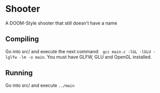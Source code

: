 # Shooter
A DOOM-Style shooter that still doesn't have a name

## Compiling

Go into src/ and execute the next command: ` gcc main.c -lGL -lGLU -lglfw -lm -o main`. You must have GLFW, GLU and OpenGL installed.

## Running

Go into src/ and execute `../main`
